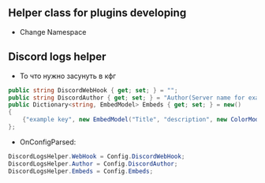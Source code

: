 ## Helper class for plugins developing
- Change Namespace
## Discord logs helper
- То что нужно засунуть в кфг
```csharp
public string DiscordWebHook { get; set; } = "";
public string DiscordAuthor { get; set; } = "Author(Server name for example)";
public Dictionary<string, EmbedModel> Embeds { get; set; } = new()
{
    {"example key", new EmbedModel("Title", "description", new ColorModel(0, 255, 0), new []{ new FieldModel("example field name", "field content", false) })}
};
```
- OnConfigParsed:
```csharp
DiscordLogsHelper.WebHook = Config.DiscordWebHook;
DiscordLogsHelper.Author = Config.DiscordAuthor;
DiscordLogsHelper.Embeds = Config.Embeds;
```
